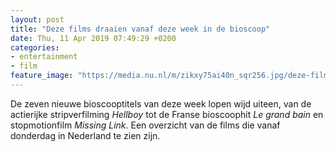 ```yaml
---
layout: post
title: "Deze films draaien vanaf deze week in de bioscoop"
date: Thu, 11 Apr 2019 07:49:29 +0200
categories: 
- entertainment 
- film 
feature_image: "https://media.nu.nl/m/zikxy75ai40n_sqr256.jpg/deze-films-draaien-vanaf-deze-week-in-de-bioscoop.jpg"
---
```


De zeven nieuwe bioscooptitels van deze week lopen wijd uiteen, van de actierijke stripverfilming <em>Hellboy </em>tot de Franse bioscoophit <em>Le grand bain </em>en stopmotionfilm <em>Missing Link</em>. Een overzicht van de films die vanaf donderdag in Nederland te zien zijn.

